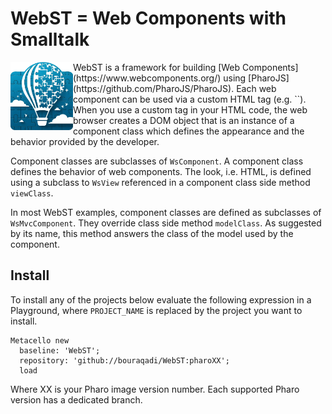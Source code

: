 # WebST = Web Components with Smalltalk
<img align="left" src="./webST-logo717x784.png" width="100px">
WebST is a framework for building [Web Components](https://www.webcomponents.org/) using [PharoJS](https://github.com/PharoJS/PharoJS). 
Each web component can be used via a custom HTML tag (e.g. `<ws-counter>`). When you use a custom tag in your HTML code, the web browser creates a DOM object that is an instance of a component class which defines the appearance and the behavior provided by the developer.

Component classes are subclasses of `WsComponent`. A component class defines the behavior of web components.
The look, i.e. HTML, is defined using a subclass to `WsView` referenced in a component class side method `viewClass`.

In most WebST examples, component classes are defined as subclasses of `WsMvcComponent`. 
They override class side method `modelClass`.
As suggested by its name, this method answers the class of the model used by the component.

## Install

To install any of the projects below evaluate the following expression in a Playground, where `PROJECT_NAME` is replaced by the project you want to install.
```Smalltalk
Metacello new
  baseline: 'WebST';
  repository: 'github://bouraqadi/WebST:pharoXX';
  load
 ```
Where XX is your Pharo image version number. Each supported Pharo version has a dedicated branch.


